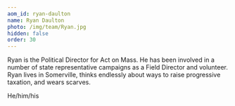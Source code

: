 ```yaml
---
aom_id: ryan-daulton
name: Ryan Daulton
photo: /img/team/Ryan.jpg
hidden: false
order: 30
---
```

Ryan is the Political Director for Act on Mass. He has been involved in a number of state representative campaigns as a Field Director and volunteer. Ryan lives in Somerville, thinks endlessly about ways to raise progressive taxation, and wears scarves. 


He/him/his